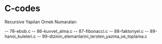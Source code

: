 # C-codes

Recursive Yapilan Ornek Numaraları

-- 78-ebob.c
-- 86-kuvvet_alma.c
-- 87-fibonacci.c
-- 88-faktoriyel.c
-- 89-hanoi_kuleleri.c
-- 99-dizinin_elemanlarini_tersten_yazma_ve_toplama.c

